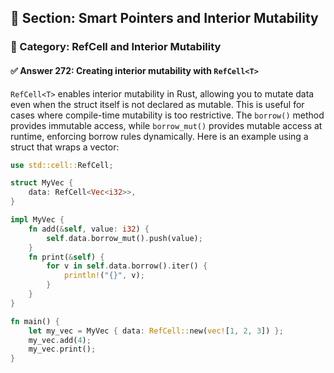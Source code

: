 ## 📘 Section: Smart Pointers and Interior Mutability  
### 🔹 Category: RefCell and Interior Mutability  
#### ✅ Answer 272: Creating interior mutability with `RefCell<T>`

`RefCell<T>` enables interior mutability in Rust, allowing you to mutate data even when the struct itself is not declared as mutable. This is useful for cases where compile-time mutability is too restrictive. The `borrow()` method provides immutable access, while `borrow_mut()` provides mutable access at runtime, enforcing borrow rules dynamically. Here is an example using a struct that wraps a vector:

```rust
use std::cell::RefCell;

struct MyVec {
    data: RefCell<Vec<i32>>,
}

impl MyVec {
    fn add(&self, value: i32) {
        self.data.borrow_mut().push(value);
    }
    fn print(&self) {
        for v in self.data.borrow().iter() {
            println!("{}", v);
        }
    }
}

fn main() {
    let my_vec = MyVec { data: RefCell::new(vec![1, 2, 3]) };
    my_vec.add(4);
    my_vec.print();
}
```
